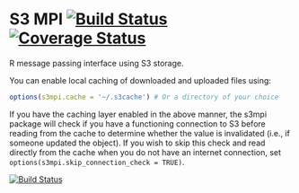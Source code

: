 S3 MPI [![Build Status](https://travis-ci.org/robertzk/s3mpi.svg?branch=master)](https://travis-ci.org/robertzk/s3mpi.svg?branch=master) [![Coverage Status](https://coveralls.io/repos/robertzk/s3mpi/badge.png)](https://coveralls.io/r/robertzk/s3mpi)
=====

R message passing interface using S3 storage.

You can enable local caching of downloaded and uploaded files using:

```R
options(s3mpi.cache = '~/.s3cache') # Or a directory of your choice
```

If you have the caching layer enabled in the above manner, the s3mpi package will
check if you have a functioning connection to S3 before reading from the cache
to determine whether the value is invalidated (i.e., if someone updated the object).
If you wish to skip this check and read directly from the cache when you do not
have an internet connection, set `options(s3mpi.skip_connection_check = TRUE)`.

[![Build Status](https://travis-ci.org/robertzk/s3mpi.svg?branch=master)](https://travis-ci.org/robertzk/s3mpi.svg?branch=master)
